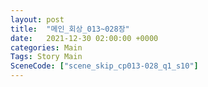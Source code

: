 ```yaml
---
layout: post
title:  "메인_회상_013~028장"
date:   2021-12-30 02:00:00 +0000
categories: Main
Tags: Story Main
SceneCode: ["scene_skip_cp013-028_q1_s10"]
---
```

